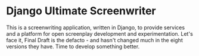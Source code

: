 Django Ultimate Screenwriter
============================

This is a screenwriting application, written in Django, to provide services and a platform for open screenplay development and experimentation.  Let's face it, Final Draft is the defacto - and hasn't changed much in the eight versions they have.  Time to develop something better.